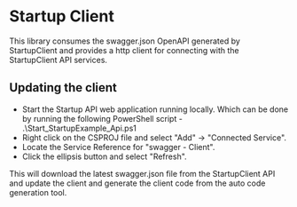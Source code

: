 ﻿# Startup Client

This library consumes the swagger.json OpenAPI generated by StartupClient and provides a http client for connecting with the StartupClient API services.

## Updating the client

- Start the Startup API web application running locally. Which can be done by running the following PowerShell script - .\Start_StartupExample_Api.ps1
- Right click on the CSPROJ file and select "Add" -> "Connected Service".
- Locate the Service Reference for "swagger - Client".
- Click the ellipsis button and select "Refresh".

This will download the latest swagger.json file from the StartupClient API and update the client and generate the client code from the auto code generation tool.